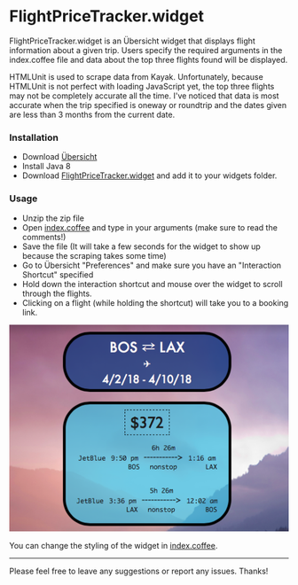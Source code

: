 # FlightPriceTracker.widget

FlightPriceTracker.widget is an Übersicht widget that displays flight information about a given trip. Users specify the required arguments in the index.coffee file and data about the top three flights found will be displayed. 

HTMLUnit is used to scrape data from Kayak. Unfortunately, because HTMLUnit is not perfect with loading JavaScript yet, the top three flights may not be completely accurate all the time. I've noticed that data is most accurate when the trip specified is oneway or roundtrip and the dates given are less than 3 months from the current date. 

### Installation
- Download [Übersicht](http://tracesof.net/uebersicht/) 
- Install Java 8 
- Download [FlightPriceTracker.widget](https://github.com/kaarora123/FlightPriceTracker.widget/blob/master/FlightPriceTracker.widget.zip) and add
it to your widgets folder.

### Usage
- Unzip the zip file
- Open [index.coffee](https://github.com/kaarora123/FlightPriceTracker.widget/blob/master/index.coffee) and type in your arguments (make sure to read the comments!)
- Save the file (It will take a few seconds for the widget to show up because the scraping takes some time)
- Go to Übersicht "Preferences" and make sure you have an "Interaction Shortcut" specified
- Hold down the interaction shortcut and mouse over the widget to scroll through the flights.
- Clicking on a flight (while holding the shortcut) will take you to a booking link.

<p align="center">
  <img src="https://raw.githubusercontent.com/kaarora123/FlightPriceTracker.widget/master/screenshot.png"/>
</p>

You can change the styling of the widget in [index.coffee](https://github.com/kaarora123/FlightPriceTracker.widget/blob/master/index.coffee).

<hr/>

Please feel free to leave any suggestions or report any issues.
Thanks!


